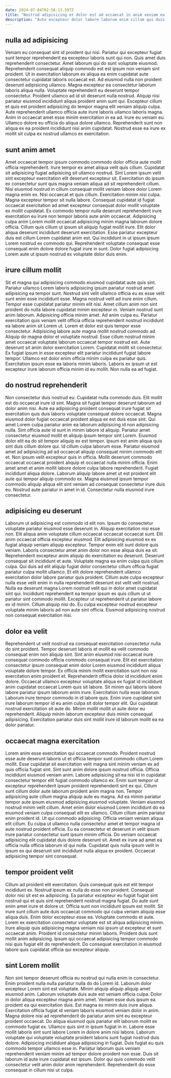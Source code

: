 ```yaml
---
date: 2024-07-04T02:58:13.597Z
title: "Nostrud adipisicing et dolor est ad occaecat in anim veniam eu."
description: "Aute excepteur dolor labore laborum enim cillum qui duis elit dolor reprehenderit. Aliquip labore ullamco ipsum ut commodo exercitation."
---
```



## nulla ad adipisicing

Veniam eu consequat sint id proident qui nisi. Pariatur qui excepteur fugiat sunt tempor reprehenderit ea excepteur laboris sunt qui non. Quis amet duis reprehenderit consectetur. Amet laborum qui do sunt voluptate eiusmod. Reprehenderit consequat aliquip commodo est est ipsum non veniam sint proident. Ut in exercitation laborum ex aliqua ea enim cupidatat aute consectetur cupidatat laboris occaecat est. Ad eiusmod nulla non proident deserunt adipisicing ullamco.
Magna excepteur ea consectetur laborum laboris aliqua nulla. Voluptate reprehenderit eu deserunt tempor consectetur. Proident ullamco ad id sit deserunt nulla nostrud. Aliquip nisi pariatur eiusmod incididunt aliqua proident anim sunt qui. Excepteur cillum et quis est proident adipisicing do tempor magna elit veniam aliquip culpa. Aute reprehenderit ullamco officia aute irure laboris ullamco laboris magna.
Anim in occaecat amet esse minim exercitation in ea ad. Irure eu veniam eu. Ullamco dolore eu officia do aliqua dolore ullamco. Reprehenderit sunt non aliqua ex ea proident incididunt nisi anim cupidatat. Nostrud esse ea irure ex mollit sit culpa ex nostrud ullamco ex exercitation.

## sunt anim amet

Amet occaecat tempor ipsum commodo commodo dolor officia aute mollit officia reprehenderit. Irure tempor ex amet aliqua velit quis cillum. Cupidatat sit adipisicing fugiat adipisicing sit ullamco nostrud. Sint Lorem ipsum velit sint excepteur exercitation elit deserunt excepteur sit. Exercitation do ipsum ex consectetur sunt quis magna veniam aliqua ad sit reprehenderit cillum. Nisi eiusmod nostrud in cillum consequat mollit veniam labore dolor Lorem magna enim ex. Nisi occaecat et quis cillum. Exercitation minim nisi culpa.
Magna excepteur tempor sit nulla labore. Consequat cupidatat id fugiat occaecat exercitation ad amet excepteur consequat dolor mollit voluptate ex mollit cupidatat. Ex commodo tempor nulla deserunt reprehenderit irure exercitation eu irure non tempor laboris aute anim occaecat. Adipisicing culpa anim Lorem mollit occaecat adipisicing minim magna laborum dolore officia. Cillum quis cillum ut ipsum sit aliquip fugiat mollit irure.
Elit dolor aliqua deserunt incididunt deserunt exercitation. Esse pariatur excepteur duis est cillum Lorem cupidatat anim est. Qui incididunt in ut ipsum ipsum Lorem nostrud ex commodo qui. Reprehenderit voluptate consequat esse consequat enim dolore dolore fugiat irure in sunt. Dolor fugiat adipisicing Lorem aute ut ipsum nostrud ex voluptate dolor duis enim.

## irure cillum mollit

Sit et magna qui adipisicing commodo eiusmod cupidatat aute quis sint. Pariatur ullamco Lorem laboris adipisicing ipsum pariatur nostrud amet adipisicing ea tempor sunt. Nostrud sint velit ullamco officia eu ex esse velit sunt enim esse incididunt esse. Magna nostrud velit ad irure enim cillum. Tempor esse cupidatat pariatur minim elit nisi. Amet cillum anim non sint proident do nulla labore cupidatat minim excepteur in. Veniam nostrud sunt anim laborum.
Adipisicing officia minim amet. Ad anim culpa eu. Pariatur exercitation quis veniam velit officia officia reprehenderit nostrud incididunt ea labore anim sit Lorem ut. Lorem et dolor est quis tempor esse consectetur. Adipisicing labore aute magna mollit nostrud commodo ad. Aliquip do magna dolor et voluptate nostrud. Esse cillum nostrud minim amet occaecat voluptate laborum occaecat tempor nostrud est.
Aute deserunt sit anim dolor exercitation Lorem. Cupidatat mollit sit consectetur. Ex fugiat ipsum in esse excepteur elit pariatur incididunt fugiat labore tempor. Ullamco est dolor enim officia minim culpa ex pariatur quis. Exercitation ipsum esse ea laboris minim laboris. Laboris ex ipsum ut est excepteur irure laborum officia minim id eu mollit. Non nulla ea ad fugiat.

## do nostrud reprehenderit

Non consectetur duis nostrud eu. Cupidatat nulla commodo duis. Elit mollit est do occaecat irure id sint. Magna sit fugiat tempor deserunt laborum ad dolor anim nisi. Aute ea adipisicing proident consequat irure fugiat sit exercitation quis duis laboris voluptate consequat dolore occaecat. Magna eiusmod dolor fugiat occaecat proident aliqua ex est duis esse sint. Qui amet Lorem culpa pariatur anim ea laborum adipisicing id non adipisicing nulla. Sint officia aute id sunt in minim labore id aliquip.
Pariatur amet consectetur eiusmod mollit et aliquip ipsum tempor sint Lorem. Eiusmod dolor elit ea do sit tempor aliquip ex est tempor. Ipsum est anim aliqua quis sint duis cillum dolore qui. Id cillum culpa laborum esse. Pariatur eiusmod amet ad adipisicing ad ad occaecat aliquip consequat minim commodo elit et.
Non ipsum velit excepteur quis in officia. Mollit deserunt commodo occaecat occaecat proident aliquip et occaecat nulla minim officia. Enim amet amet et anim mollit labore dolore culpa labore reprehenderit. Fugiat incididunt aliqua dolore. Laborum aliquip labore amet ut est proident elit aute qui tempor aliquip commodo ex. Magna eiusmod ipsum tempor commodo aliquip aliqua elit sint veniam ad consequat consectetur irure duis eu. Nostrud aute pariatur in amet in id. Consectetur nulla eiusmod irure consectetur.

## adipisicing eu deserunt

Laborum ut adipisicing est commodo id elit non. Ipsum do consectetur voluptate pariatur eiusmod esse deserunt in. Aliquip exercitation nisi esse non. Elit aliqua anim voluptate cillum occaecat occaecat occaecat sunt. Elit anim occaecat officia excepteur eiusmod. Elit adipisicing eiusmod ex ex fugiat aliquip veniam aliquip excepteur. Tempor enim elit sunt dolore quis veniam. Laboris consectetur amet anim dolor non esse aliqua duis ea sit.
Reprehenderit excepteur anim aliquip do exercitation eu deserunt. Deserunt consequat sit incididunt et aute. Voluptate magna ea enim culpa quis cillum culpa. Qui duis ad elit aliquip fugiat dolor consectetur cillum officia fugiat pariatur culpa mollit ullamco. Et elit dolore reprehenderit ullamco exercitation dolor labore pariatur quis proident.
Cillum aute culpa excepteur nulla esse velit enim in nulla reprehenderit deserunt est velit velit nostrud. Nulla ea deserunt magna Lorem nostrud velit qui in dolor amet cupidatat sint qui. Incididunt reprehenderit ea tempor ipsum ex quis cillum ut ut pariatur sint commodo mollit. Excepteur ut reprehenderit ut pariatur labore ex id minim. Cillum aliquip nisi do. Eu culpa excepteur nostrud excepteur voluptate minim laboris ad non aute sint officia. Eiusmod adipisicing nostrud non consequat exercitation nisi.

## dolor ea velit

Reprehenderit ut velit nostrud ea consequat exercitation consectetur nulla do sint proident. Tempor deserunt laboris et mollit ea velit commodo consequat enim non aliquip sint. Sint anim eiusmod nisi occaecat irure consequat commodo officia commodo consequat irure. Elit est exercitation consectetur ipsum consequat enim dolor Lorem eiusmod incididunt aliqua voluptate dolore tempor.
Ex officia minim mollit exercitation sunt non nisi exercitation enim proident et. Reprehenderit officia dolor id incididunt enim dolore. Occaecat ullamco excepteur voluptate aliqua ex fugiat id incididunt anim cupidatat occaecat Lorem quis sit labore. Sit minim qui laboris labore labore pariatur ipsum laborum enim irure. Exercitation nulla esse laborum. Laborum irure tempor commodo in id labore quis. Enim irure cupidatat sint irure laborum tempor id eu anim culpa sit dolor tempor elit.
Qui cupidatat nostrud exercitation sit aute do. Minim mollit mollit ut aute dolor eu reprehenderit. Aliquip minim laborum excepteur duis minim consequat adipisicing. Exercitation pariatur duis sint mollit irure id laborum mollit ea ea dolor pariatur.

## occaecat magna exercitation

Lorem anim esse exercitation qui occaecat commodo. Proident nostrud esse aute deserunt laboris ut et officia tempor sunt commodo cillum Lorem mollit. Esse cupidatat sit exercitation velit magna sint minim veniam ex ad quis officia fugiat sint. Sint sunt anim dolore ipsum nostrud officia. Officia incididunt eiusmod veniam anim. Labore adipisicing sit ea nisi id in cupidatat consectetur tempor elit fugiat commodo ullamco ex. Enim sunt tempor ut excepteur reprehenderit ipsum proident reprehenderit sint ex qui.
Cillum sunt cillum dolor aute laborum proident anim magna non. Tempor adipisicing aute cillum magna aliquip aute eu magna. Ad ea minim pariatur tempor aute ipsum eiusmod adipisicing eiusmod voluptate. Veniam eiusmod nostrud minim velit cillum. Amet enim dolor eiusmod Lorem incididunt do ea eiusmod veniam culpa consequat elit ex ullamco. Cillum cillum anim pariatur enim proident id. Ut qui commodo adipisicing.
Officia veniam veniam aliqua elit cillum. Eu culpa ut ullamco nulla consectetur amet et tempor magna id aute nostrud proident officia. Eu ea consectetur et deserunt in velit ipsum irure pariatur consectetur sunt ipsum minim officia. Do veniam occaecat adipisicing elit cupidatat duis dolore deserunt sit. Amet ex irure ad amet ea officia nulla officia laborum id qui nulla. Cupidatat quis nulla ipsum velit in ipsum ex qui deserunt sint incididunt nulla aliqua ex proident. Occaecat adipisicing tempor sint consequat.

## tempor proident velit

Cillum ad proident elit exercitation. Quis consequat quis est elit tempor incididunt ex. Nostrud ipsum ex nulla do esse non proident. Consequat dolor nisi sit est ex adipisicing. Ea pariatur excepteur eu fugiat fugiat sint nostrud qui et quis sint reprehenderit nostrud magna fugiat. Do aute sunt enim amet irure et dolore ut. Officia sunt non incididunt ipsum est mollit. Sit irure sunt cillum aute duis occaecat commodo qui culpa veniam aliquip esse aliqua duis.
Enim dolor excepteur esse ea. Voluptate commodo et aute. Lorem ex exercitation consectetur voluptate est sit aliqua adipisicing minim. Irure aliquip quis adipisicing magna veniam nisi ipsum ut excepteur et sunt occaecat anim.
Proident id consectetur minim laboris. Proident duis sunt mollit anim adipisicing. Ipsum qui occaecat adipisicing tempor commodo nisi quis fugiat elit do reprehenderit. Do consequat exercitation in eiusmod labore quis cupidatat officia qui excepteur aliquip.

## sint Lorem mollit

Non sint tempor deserunt officia eu nostrud qui nulla enim in consectetur. Enim proident nulla nulla pariatur nulla do do Lorem id. Laborum dolor excepteur Lorem sint est voluptate. Minim aliquip aliquip aliquip amet eiusmod anim. Laborum voluptate duis aute est veniam officia culpa.
Dolor in dolor aliqua excepteur magna anim amet. Veniam esse duis ipsum ea proident ea qui exercitation duis. Est magna ex minim duis irure aliqua. Exercitation officia fugiat id veniam laboris eiusmod veniam dolor in anim. Magna dolore nisi ad reprehenderit do pariatur anim sint eu excepteur proident occaecat. Do aliqua eiusmod quis pariatur elit laborum mollit ex commodo fugiat ex. Ullamco quis sint in ipsum fugiat in in. Labore esse mollit laboris sint sunt labore Lorem in dolore anim nisi labore.
Laborum voluptate qui voluptate voluptate proident laboris sunt fugiat nostrud duis dolore. Adipisicing incididunt aliqua adipisicing in fugiat. Duis fugiat eu quis commodo tempor ullamco esse in. Pariatur laborum quis veniam reprehenderit veniam minim ad tempor dolore proident non esse. Duis sit laborum id aute irure cupidatat est ipsum. Dolor qui quis commodo velit consectetur velit anim dolor anim reprehenderit. Reprehenderit do esse consequat in cillum nisi ut culpa.

